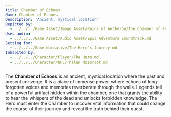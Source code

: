 ```yaml
---
title: Chamber of Echoes
Name: Chamber of Echoes
Description: 'Ancient, mystical location'
Depicted by:
  - ../../../Game Asset/Image Asset/Ruins of Aetheron/The Chamber of Echoes.md
Uses audio:
  - ../../../Game Asset/Audio Asset/Epic Adventure Soundtrack.md
Setting for:
  - ../../../Game Narrative/The Hero's Journey.md
Inhabited by:
  - ../../../Character/Player/The Hero.md
  - ../../../Character/NPC/Thalen Mossroot.md
---
```


The **Chamber of Echoes** is an ancient, mystical location where the past and present converge. It is a place of immense power, where echoes of long-forgotten voices and memories reverberate through the walls. Legends tell of a powerful artifact hidden within the chamber, one that grants the ability to hear the whispers of the dead and unlocks forbidden knowledge. The Hero must enter the Chamber to uncover vital information that could change the course of their journey and reveal the truth behind their quest.